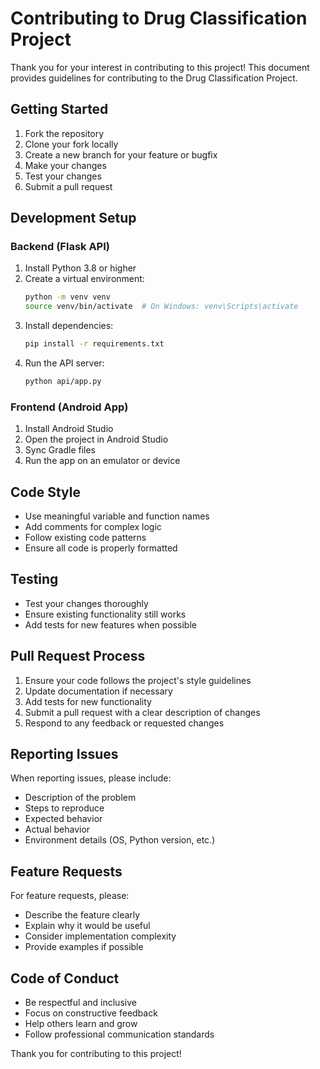 # Contributing to Drug Classification Project

Thank you for your interest in contributing to this project! This document provides guidelines for contributing to the Drug Classification Project.

## Getting Started

1. Fork the repository
2. Clone your fork locally
3. Create a new branch for your feature or bugfix
4. Make your changes
5. Test your changes
6. Submit a pull request

## Development Setup

### Backend (Flask API)
1. Install Python 3.8 or higher
2. Create a virtual environment:
   ```bash
   python -m venv venv
   source venv/bin/activate  # On Windows: venv\Scripts\activate
   ```
3. Install dependencies:
   ```bash
   pip install -r requirements.txt
   ```
4. Run the API server:
   ```bash
   python api/app.py
   ```

### Frontend (Android App)
1. Install Android Studio
2. Open the project in Android Studio
3. Sync Gradle files
4. Run the app on an emulator or device

## Code Style

- Use meaningful variable and function names
- Add comments for complex logic
- Follow existing code patterns
- Ensure all code is properly formatted

## Testing

- Test your changes thoroughly
- Ensure existing functionality still works
- Add tests for new features when possible

## Pull Request Process

1. Ensure your code follows the project's style guidelines
2. Update documentation if necessary
3. Add tests for new functionality
4. Submit a pull request with a clear description of changes
5. Respond to any feedback or requested changes

## Reporting Issues

When reporting issues, please include:
- Description of the problem
- Steps to reproduce
- Expected behavior
- Actual behavior
- Environment details (OS, Python version, etc.)

## Feature Requests

For feature requests, please:
- Describe the feature clearly
- Explain why it would be useful
- Consider implementation complexity
- Provide examples if possible

## Code of Conduct

- Be respectful and inclusive
- Focus on constructive feedback
- Help others learn and grow
- Follow professional communication standards

Thank you for contributing to this project!
